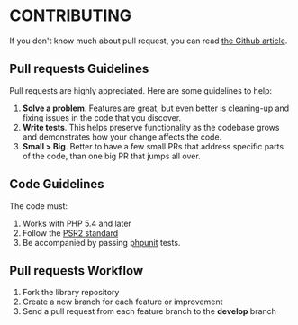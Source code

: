 CONTRIBUTING
==========

If you don't know much about pull request, you can read [the Github article](https://help.github.com/articles/using-pull-requests).



Pull requests Guidelines
----------

Pull requests are highly appreciated. Here are some guidelines to help:

1. **Solve a problem**. Features are great, but even better is cleaning-up and fixing issues in the code that you discover.
2. **Write tests**. This helps preserve functionality as the codebase grows and demonstrates how your change affects the code.
3. **Small > Big**. Better to have a few small PRs that address specific parts of the code, than one big PR that jumps all over.



Code Guidelines
----------

The code must:

1. Works with PHP 5.4 and later
2. Follow the [PSR2 standard](https://github.com/php-fig/fig-standards/blob/master/accepted/PSR-2-coding-style-guide.md)
3. Be accompanied by passing [phpunit](https://github.com/sebastianbergmann/phpunit/) tests.



Pull requests Workflow
----------

1. Fork the library repository
2. Create a new branch for each feature or improvement
3. Send a pull request from each feature branch to the **develop** branch